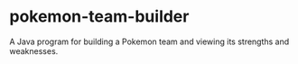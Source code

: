 # pokemon-team-builder
A Java program for building a Pokemon team and viewing its strengths and weaknesses.
